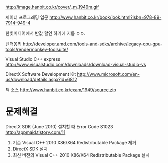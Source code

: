 
http://image.hanbit.co.kr/cover/_m_1949m.gif

 셰이더 프로그래밍 입문 
http://www.hanbit.co.kr/book/look.html?isbn=978-89-7914-949-4

한빛미디어에서 반값 할인 하기에 지름 ㅇㅇ.



렌더몽키
http://developer.amd.com/tools-and-sdks/archive/legacy-cpu-gpu-tools/rendermonkey-toolsuite/


Visual Studio C++ express
http://www.visualstudio.com/downloads/download-visual-studio-vs


 DirectX Software Development Kit 
http://www.microsoft.com/en-us/download/details.aspx?id=6812


책 소스
http://www.hanbit.co.kr/exam/1949/source.zip


# 문제해결
DirectX SDK (June 2010) 설치할 때 Error Code S1023
http://appmaid.tistory.com/11
1. 기존 Visual C++ 2010 X86/X64 Redistributable Package 제거
2. DirectX SDK 설치
3. 최신 버전의 Visual C++ 2010 X86/X64 Redistributable Package 설치
